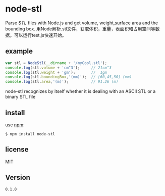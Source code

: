 node-stl
========

Parse *STL* files with Node.js and get volume, weight,surface area and the bounding box.
用Node解析.stl文件，获取体积，重量，表面积和占用空间等数据。可以运行test.js快速开始。

## example

```javascript
var stl = NodeStl(__dirname + '/myCool.stl');
console.log(stl.volume + 'cm^3');     // 21cm^3
console.log(stl.weight + 'gm');       //  1gm
console.log(stl.boundingBox,'(mm)');  // [60,45,50] (mm)
console.log(stl.area,'(m)');          // 91.26 (m)
```
node-stl recognizes by itself whether it is dealing with an ASCII STL or a binary STL file

## install

use [npm](https://npmjs.org):

```shell
$ npm install node-stl
```

## license

MIT

## Version

`0.1.0`
